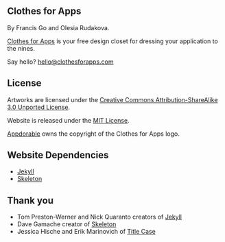 ## Clothes for Apps

By Francis Go and Olesia Rudakova.

[Clothes for Apps](http://clothesforapps.com) is your free design closet for dressing your application to the nines.

Say hello? hello@clothesforapps.com

## License
Artworks are licensed under the [Creative Commons Attribution-ShareAlike 3.0 Unported License](http://creativecommons.org/licenses/by-sa/3.0/deed.en_US).

Website is released under the [MIT License](http://www.opensource.org/licenses/MIT).

[Appdorable](http://appdorable.com) owns the copyright of the Clothes for Apps logo.

## Website Dependencies
* [Jekyll](http://jekyllrb.com)
* [Skeleton](http://www.getskeleton.com)

## Thank you
* Tom Preston-Werner and Nick Quaranto creators of [Jekyll](http://jekyllrb.com)
* Dave Gamache creator of [Skeleton](http://getskeleton.com)
* Jessica Hische and Erik Marinovich of [Title Case](http://titlecase.co)
